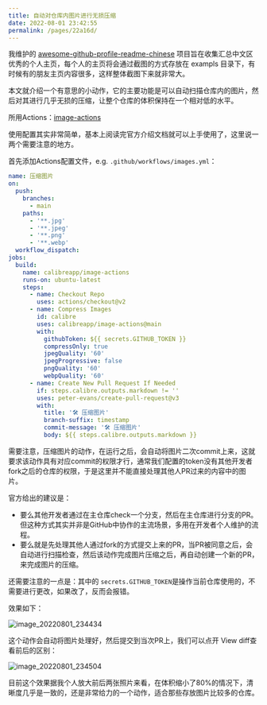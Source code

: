 ```yaml
---
title: 自动对仓库内图片进行无损压缩
date: 2022-08-01 23:42:55
permalink: /pages/22a16d/
---
```



我维护的 [awesome-github-profile-readme-chinese](https://github.com/eryajf/awesome-github-profile-readme-chinese) 项目旨在收集汇总中文区优秀的个人主页，每个人的主页将会通过截图的方式存放在 exampls 目录下，有时候有的朋友主页内容很多，这样整体截图下来就非常大。

本文就介绍一个有意思的小动作，它的主要功能是可以自动扫描仓库内的图片，然后对其进行几乎无损的压缩，让整个仓库的体积保持在一个相对低的水平。

所用Actions：[image-actions](https://github.com/calibreapp/image-actions)

使用配置其实非常简单，基本上阅读完官方介绍文档就可以上手使用了，这里说一两个需要注意的地方。

首先添加Actions配置文件，e.g. `.github/workflows/images.yml`：


```yml
name: 压缩图片
on:
  push:
    branches:
      - main
    paths:
      - '**.jpg'
      - '**.jpeg'
      - '**.png'
      - '**.webp'
  workflow_dispatch:
jobs:
  build:
    name: calibreapp/image-actions
    runs-on: ubuntu-latest
    steps:
      - name: Checkout Repo
        uses: actions/checkout@v2
      - name: Compress Images
        id: calibre
        uses: calibreapp/image-actions@main
        with:
          githubToken: ${{ secrets.GITHUB_TOKEN }}
          compressOnly: true
          jpegQuality: '60'
          jpegProgressive: false
          pngQuality: '60'
          webpQuality: '60'
      - name: Create New Pull Request If Needed
        if: steps.calibre.outputs.markdown != ''
        uses: peter-evans/create-pull-request@v3
        with:
          title: '🛠 压缩图片'
          branch-suffix: timestamp
          commit-message: '🛠 压缩图片'
          body: ${{ steps.calibre.outputs.markdown }}
```

需要注意，压缩图片的动作，在运行之后，会自动将图片二次commit上来，这就要求该动作具有对应commit的权限才行，通常我们配置的token没有其他开发者fork之后的仓库的权限，于是这里并不能直接处理其他人PR过来的内容中的图片。

官方给出的建议是：

- 要么其他开发者通过在主仓库check一个分支，然后在主仓库进行分支的PR。但这种方式其实并非是GitHub中协作的主流场景，多用在开发者个人维护的流程。
- 要么就是先处理其他人通过fork的方式提交上来的PR，当PR被同意之后，会自动进行扫描检查，然后该动作完成图片压缩之后，再自动创建一个新的PR，来完成图片的压缩。

还需要注意的一点是：其中的 `secrets.GITHUB_TOKEN`是操作当前仓库使用的，不需要进行更改，如果改了，反而会报错。

效果如下：

![image_20220801_234434](https://cdn.staticaly.com/gh/eryajf/tu/main/img/image_20220801_234434.png)

这个动作会自动将图片处理好，然后提交到当次PR上，我们可以点开 View diff查看前后的区别：

![image_20220801_234504](https://cdn.staticaly.com/gh/eryajf/tu/main/img/image_20220801_234504.png)

目前这个效果据我个人放大前后两张照片来看，在体积缩小了80%的情况下，清晰度几乎是一致的，还是非常给力的一个动作，适合那些存放图片比较多的仓库。
